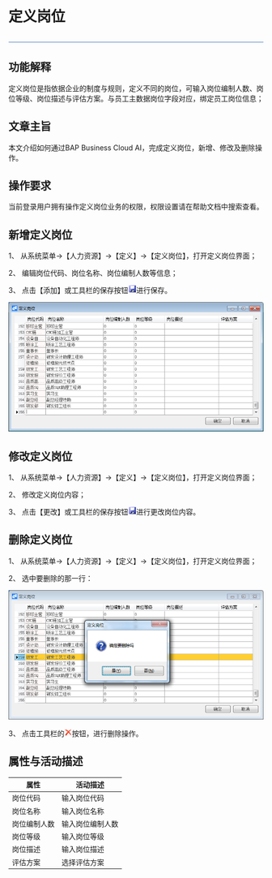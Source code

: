 # 定义岗位 

![img](zsk_rlzy_dy/common/headLine.png ) 

## 功能解释 

定义岗位是指依据企业的制度与规则，定义不同的岗位，可输入岗位编制人数、岗位等级、岗位描述与评估方案。与员工主数据岗位字段对应，绑定员工岗位信息；

## 文章主旨 

本文介绍如何通过BAP Business Cloud AI，完成定义岗位，新增、修改及删除操作。

## 操作要求 

当前登录用户拥有操作定义岗位业务的权限，权限设置请在帮助文档中搜索查看。

## 新增定义岗位 

1、 从系统菜单->【人力资源】->【定义】->【定义岗位】，打开定义岗位界面；

2、 编辑岗位代码、岗位名称、岗位编制人数等信息；

3、 点击【添加】或工具栏的保存按钮![img](zsk_rlzy_dy/common/保存.png )进行保存。

![img](zsk_rlzy_dy/11.png )

## 修改定义岗位 

1、 从系统菜单->【人力资源】->【定义】->【定义岗位】，打开定义岗位界面；

2、 修改定义岗位内容；

3、 点击【更改】或工具栏的保存按钮![img](zsk_rlzy_dy/common/保存.png )进行更改岗位内容。

## 删除定义岗位 

1、 从系统菜单->【人力资源】->【定义】->【定义岗位】，打开定义岗位界面；

2、 选中要删除的那一行：

![img](zsk_rlzy_dy/12.png )

3、 点击工具栏的![img](zsk_rlzy_dy/common/删除.png)按钮，进行删除操作。

## 属性与活动描述 

| **属性**     | **活动描述**     |
| ------------ | ---------------- |
| 岗位代码     | 输入岗位代码     |
| 岗位名称     | 输入岗位名称     |
| 岗位编制人数 | 输入岗位编制人数 |
| 岗位等级     | 输入岗位等级     |
| 岗位描述     | 输入岗位描述     |
| 评估方案     | 选择评估方案     |

 
